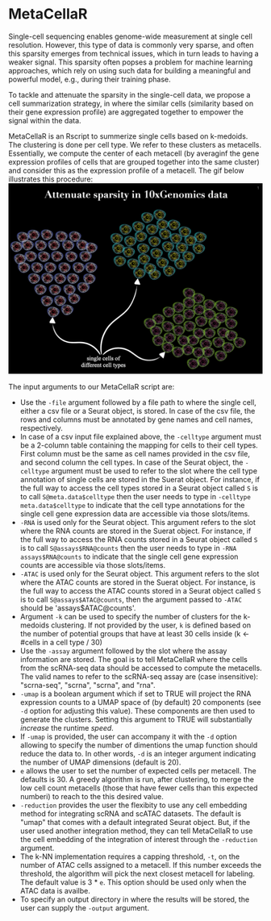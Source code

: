 # MetaCellaR
Single-cell sequencing enables genome-wide measurement at single cell resolution. However, this type of data is commonly very sparse, and often this sparsity emerges from technical issues, which in turn leads to having a weaker signal.
This sparsity often popses a problem for machine learning approaches, which rely on using such data for building a meaningful and powerful model, e.g., during their training phase.

To tackle and attenuate the sparsity in the single-cell data, we propose a cell summarization strategy, in where the similar cells (similarity based on their gene expression profile) are aggregated together to empower the signal within the data.

MetaCellaR is an Rscript to summerize single cells based on k-medoids. The clustering is done per cell type. We refer to these clusters as metacells.
Essentially, we compute the center of each metacell (by averaginf the gene expression profiles of cells that are grouped together into the same cluster) and consider this as the expression profile of a metacell. The gif below illustrates this procedure:
![ Alt text](metacellar_gif.gif) [](metacellar_gif.gif)

The input arguments to our MetaCellaR script are:
- Use the `-file` argument followed by a file path to where the single cell, either a csv file or a Seurat object, is stored. In case of the csv file, the rows and columns must be annotated by gene names and cell names, respectively.
- In case of a csv input file explained above, the `-celltype` argument must be a 2-column table containing the mapping for cells to their cell types. First column must be the same as cell names provided in the csv file, and second column the cell types. In case of the Seurat object, the `-celltype` argument must be used to refer to the slot where the cell type annotation of single cells are stored in the Suerat object. For instance, if the full way to access the cell types stored in a Seurat object called `S` is to call `S@meta.data$celltype` then the user needs to type in `-celltype meta.data$celltype` to indicate that the cell type annotations for the single cell gene expression data are accessible via those slots/items.
- `-RNA` is used only for the Seurat object. This argument refers to the slot where the RNA counts are stored in the Suerat object. For instance, if the full way to access the RNA counts stored in a Seurat object called `S` is to call `S@assays$RNA@counts` then the user needs to type in `-RNA assays$RNA@counts` to indicate that the single cell gene expression counts are accessible via those slots/items.
- `-ATAC` is used only for the Seurat object. This argument refers to the slot where the ATAC counts are stored in the Suerat object. For instance, is the full way to access the ATAC counts stored in a Seurat object called `S` is to call `S@assays$ATAC@counts`, then the argument passed to `-ATAC` should be 'assays$ATAC@counts'.
- Argument `-k` can be used to specify the number of clusters for the k-medoids clustering. If not provided by the user, `k` is defined based on the number of potential groups that have at least 30 cells inside (k <- #cells in a cell type / 30)
- Use the `-assay` argument followed by the slot where the assay information are stored. The goal is to tell MetaCellaR where the cells from the scRNA-seq data should be accessed to compute the metacells. The valid names to refer to the scRNA-seq assay are (case insensitive): "scrna-seq", "scrna", "scrna", and "rna".
- `-umap` is a boolean argument which if set to TRUE will project the RNA expression counts to a UMAP space of (by default) 20 components (see `-d` option for adjusting this value). These components are then used to generate the clusters. Setting this argument to TRUE will substantially *increase* the runtime *speed*.
- If `-umap` is provided, the user can accompany it with the `-d` option allowing to specify the number of dimentions the umap function should reduce the data to. In other words, `-d` is an integer argument indicating the number of UMAP dimensions (default is 20).
- `e` allows the user to set the number of expected cells per metacell. The defaults is 30. A greedy algorithm is run, after clustering, to merge the low cell count metacells (those that have fewer cells than this expected numberi) to reach to the this desired value.
- `-reduction` provides the user the flexibity to use any cell embedding method for integrating scRNA and scATAC datasets. The default is "umap" that comes with a default integrated Seurat object. But, if the user used another integration method, they can tell MetaCellaR to use the cell embedding of the integration of interest through the `-reduction` argument.
- The k-NN implementation requires a capping threshold, `-t`, on the number of ATAC cells assigned to a metacell. If this number exceeds the threshold, the algorithm will pick the next closest metacell for labeling. The default value is 3 * `e`. This option should be used only when the ATAC data is availbe.
- To specify an output directory in where the results will be stored, the user can supply the `-output` argument.
